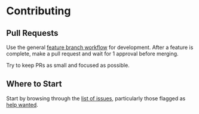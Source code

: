 # Contributing

## Pull Requests

Use the general [feature branch
workflow](https://www.atlassian.com/git/tutorials/comparing-workflows/feature-branch-workflow)
for development. After a feature is complete, make a pull request and wait for 1
approval before merging.

Try to keep PRs as small and focused as possible.

## Where to Start

Start by browsing through the [list of issues](https://github.com/Buuntu/fastapi-react/issues), particularly those flagged as [help wanted](https://github.com/Buuntu/fastapi-react/issues?q=is%3Aopen+is%3Aissue+label%3A%22help+wanted%22).
